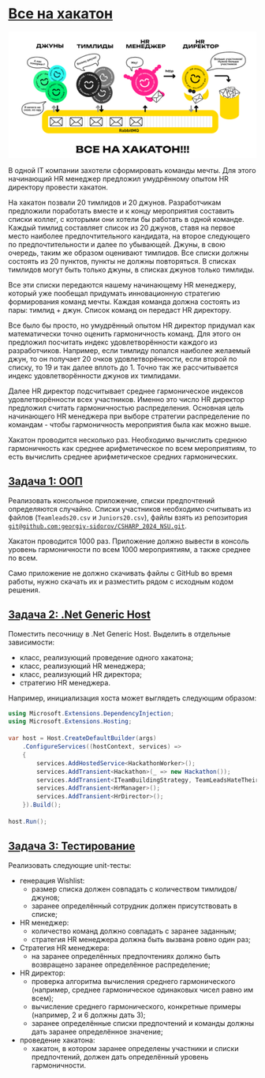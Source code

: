 # [Все на хакатон](https://sites.google.com/view/fitnsudotnet)

![Все на хакатон](assets/HackathonProblem.png "Все на хакатон")

В одной IT компании захотели сформировать команды мечты. Для этого начинающий HR менеджер предложил умудрённому опытом
HR директору провести хакатон.

На хакатон позвали 20 тимлидов и 20 джунов. Разработчикам предложили поработать вместе и к концу мероприятия составить
списки коллег, с которыми они хотели бы работать в одной команде. Каждый тимлид составляет список из 20 джунов, ставя на
первое место наиболее предпочтительного кандидата, на второе следующего по предпочтительности и далее по убывающей.
Джуны, в свою очередь, таким же образом оценивают тимлидов. Все списки должны состоять из 20 пунктов, пункты не должны
повторяться. В списках тимлидов могут быть только джуны, в списках джунов только тимлиды.

Все эти списки передаются нашему начинающему HR менеджеру, который уже пообещал придумать инновационную стратегию
формирования команд мечты. Каждая команда должна состоять из пары: тимлид + джун. Список команд он передаст HR
директору.

Все было бы просто, но умудрённый опытом HR директор придумал как математически точно оценить гармоничность команд. Для
этого он предложил посчитать индекс удовлетворённости каждого из разработчиков. Например, если тимлиду попался наиболее
желаемый джун, то он получает 20 очков удовлетворённости, если второй по списку, то 19 и так далее вплоть до 1. Точно
так же рассчитывается индекс удовлетворённости джунов их тимлидами.

Далее HR директор подсчитывает среднее гармоническое индексов удовлетворённости всех участников. Именно это число HR
директор предложил считать гармоничностью распределения. Основная цель начинающего HR менеджера при выборе стратегии
распределение по командам - чтобы гармоничность мероприятия была как можно выше.

Хакатон проводится несколько раз. Необходимо вычислить среднюю гармоничность как среднее арифметическое по всем
мероприятиям, то есть вычислить среднее арифметическое средних гармонических.

## [Задача 1: ООП](https://github.com/sysfutex/HackathonProblem/tree/task-1-oop)

Реализовать консольное приложение, списки предпочтений определяются случайно. Списки участников необходимо считывать из
файлов (`Teamleads20.csv` и `Juniors20.csv`), файлы взять из репозитория [
`git@github.com:georgiy-sidorov/CSHARP_2024_NSU.git`](https://github.com/georgiy-sidorov/CSHARP_2024_NSU).

Хакатон проводится 1000 раз. Приложение должно вывести в консоль уровень гармоничности по всем 1000 мероприятиям, а
также среднее по всем.

Само приложение не должно скачивать файлы с GitHub во время работы, нужно скачать их и разместить рядом с исходным кодом
решения.

## [Задача 2: .Net Generic Host](https://github.com/sysfutex/HackathonProblem/tree/task-2-dotnet-generic-host)

Поместить песочницу в .Net Generic Host. Выделить в отдельные зависимости:

* класс, реализующий проведение одного хакатона;
* класс, реализующий HR менеджера;
* класс, реализующий HR директора;
* стратегию HR менеджера.

Например, инициализация хоста может выглядеть следующим образом:

```csharp
using Microsoft.Extensions.DependencyInjection; 
using Microsoft.Extensions.Hosting; 

var host = Host.CreateDefaultBuilder(args) 
    .ConfigureServices((hostContext, services) => 
    { 
        services.AddHostedService<HackathonWorker>(); 
        services.AddTransient<Hackathon>(_ => new Hackathon()); 
        services.AddTransient<ITeamBuildingStrategy, TeamLeadsHateTheirJuniorsTeamBuildingStrategy>(); 
        services.AddTransient<HrManager>();
        services.AddTransient<HrDirector>(); 
  	}).Build(); 

host.Run(); 
```

## [Задача 3: Тестирование](https://github.com/sysfutex/HackathonProblem/tree/task-3-testing)

Реализовать следующие unit-тесты:

* генерация Wishlist:
    * размер списка должен совпадать с количеством тимлидов/джунов;
    * заранее определённый сотрудник должен присутствовать в списке;
* HR менеджер:
    * количество команд должно совпадать с заранее заданным;
    * стратегия HR менеджера должна быть вызвана ровно один раз;
* Стратегия HR менеджерa:
    * на заранее определённых предпочтениях должно быть возвращено заранее определённое распределение;
* HR директор:
    * проверка алгоритма вычисления среднего гармонического (например, среднее гармоническое одинаковых чисел равно им
      всем);
    * вычисление среднего гармонического, конкретные примеры (например, 2 и 6 должны дать 3);
    * заранее определённые списки предпочтений и команды должны дать заранее определённое значение;
* проведение хакатона:
    * хакатон, в котором заранее определены участники и списки предпочтений, должен дать определённый уровень
      гармоничности. 
